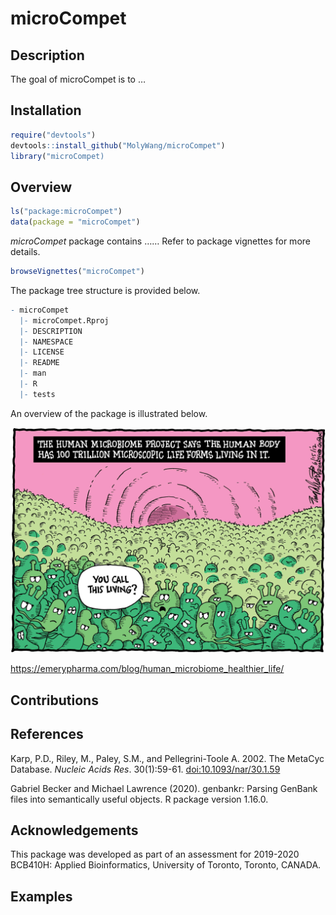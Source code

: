
<!-- README.md is generated from README.Rmd. Please edit that file -->

# microCompet

<!-- badges: start -->

<!-- badges: end -->

## Description

The goal of microCompet is to …

## Installation

``` r
require("devtools")
devtools::install_github("MolyWang/microCompet")
library("microCompet)
```

## Overview

``` r
ls("package:microCompet")
data(package = "microCompet")
```

*microCompet* package contains …… Refer to package vignettes for more
details.

``` r
browseVignettes("microCompet")
```

The package tree structure is provided below.

``` r
- microCompet
  |- microCompet.Rproj
  |- DESCRIPTION
  |- NAMESPACE
  |- LICENSE
  |- README
  |- man
  |- R
  |- tests
```

An overview of the package is illustrated below.

![](./inst/extdata/microbiome.jpg)

<https://emerypharma.com/blog/human_microbiome_healthier_life/>

## Contributions

## References

Karp, P.D., Riley, M., Paley, S.M., and Pellegrini-Toole A. 2002. The
MetaCyc Database. *Nucleic Acids Res*. 30(1):59-61.
<doi:10.1093/nar/30.1.59>

Gabriel Becker and Michael Lawrence (2020). genbankr: Parsing GenBank
files into semantically useful objects. R package version 1.16.0.

## Acknowledgements

This package was developed as part of an assessment for 2019-2020
BCB410H: Applied Bioinformatics, University of Toronto, Toronto, CANADA.

## Examples
